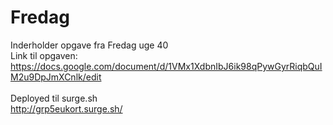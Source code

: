 # Fredag
Inderholder opgave fra Fredag uge 40 <br>
Link til opgaven: <br>
https://docs.google.com/document/d/1VMx1XdbnIbJ6ik98qPywGyrRiqbQuIM2u9DpJmXCnlk/edit
<br>
<br>
Deployed til surge.sh <br>
http://grp5eukort.surge.sh/
